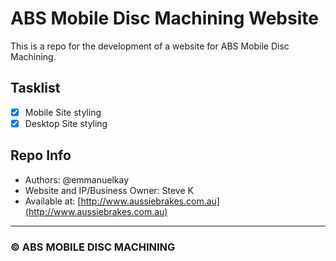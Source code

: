 # ABS Mobile Disc Machining Website

This is a repo for the development of a website for ABS Mobile Disc Machining.

## Tasklist

- [x] Mobile Site styling
- [x] Desktop Site styling

## Repo Info

- Authors: @emmanuelkay
- Website and IP/Business Owner: Steve K
- Available at: [http://www.aussiebrakes.com.au](http://www.aussiebrakes.com.au)

---

### &copy; ABS MOBILE DISC MACHINING

